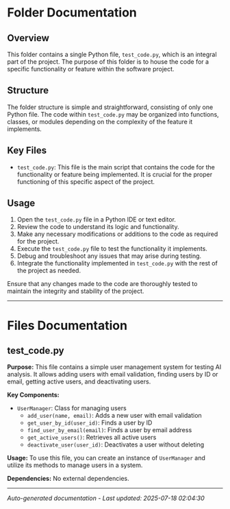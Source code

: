 # Folder Documentation

## Overview
This folder contains a single Python file, `test_code.py`, which is an integral part of the project. The purpose of this folder is to house the code for a specific functionality or feature within the software project.

## Structure
The folder structure is simple and straightforward, consisting of only one Python file. The code within `test_code.py` may be organized into functions, classes, or modules depending on the complexity of the feature it implements.

## Key Files
- `test_code.py`: This file is the main script that contains the code for the functionality or feature being implemented. It is crucial for the proper functioning of this specific aspect of the project.

## Usage
1. Open the `test_code.py` file in a Python IDE or text editor.
2. Review the code to understand its logic and functionality.
3. Make any necessary modifications or additions to the code as required for the project.
4. Execute the `test_code.py` file to test the functionality it implements.
5. Debug and troubleshoot any issues that may arise during testing.
6. Integrate the functionality implemented in `test_code.py` with the rest of the project as needed.

Ensure that any changes made to the code are thoroughly tested to maintain the integrity and stability of the project.

---

# Files Documentation

## test_code.py

**Purpose:** This file contains a simple user management system for testing AI analysis. It allows adding users with email validation, finding users by ID or email, getting active users, and deactivating users.

**Key Components:**
- `UserManager`: Class for managing users
  - `add_user(name, email)`: Adds a new user with email validation
  - `get_user_by_id(user_id)`: Finds a user by ID
  - `find_user_by_email(email)`: Finds a user by email address
  - `get_active_users()`: Retrieves all active users
  - `deactivate_user(user_id)`: Deactivates a user without deleting

**Usage:** To use this file, you can create an instance of `UserManager` and utilize its methods to manage users in a system.

**Dependencies:** No external dependencies.

---
*Auto-generated documentation - Last updated: 2025-07-18 02:04:30*
